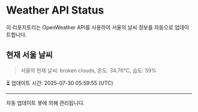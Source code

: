 
# Weather API Status

이 리포지토리는 OpenWeather API를 사용하여 서울의 날씨 정보를 자동으로 업데이트합니다.

## 현재 서울 날씨
> 서울의 현재 날씨: broken clouds, 온도: 34.76°C, 습도: 59%

⏳ 업데이트 시간: 2025-07-30 05:59:55 (UTC)

---
자동 업데이트 봇에 의해 관리됩니다.
